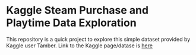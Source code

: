 # Kaggle Steam Purchase and Playtime Data Exploration

This repository is a quick project to explore this simple dataset provided by Kaggle user Tamber. Link to the Kaggle page/datase is [here](https://www.kaggle.com/tamber/steam-video-games/data)